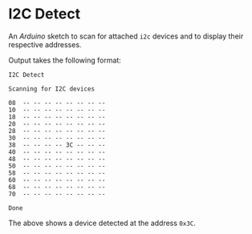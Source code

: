 # I2C Detect

An *Arduino* sketch to scan for attached `i2c` devices and to display their respective addresses.

Output takes the following format:

```
I2C Detect

Scanning for I2C devices

08  -- -- -- -- -- -- -- -- 
10  -- -- -- -- -- -- -- -- 
18  -- -- -- -- -- -- -- -- 
20  -- -- -- -- -- -- -- -- 
28  -- -- -- -- -- -- -- -- 
30  -- -- -- -- -- -- -- -- 
38  -- -- -- -- 3C -- -- -- 
40  -- -- -- -- -- -- -- -- 
48  -- -- -- -- -- -- -- -- 
50  -- -- -- -- -- -- -- -- 
58  -- -- -- -- -- -- -- -- 
60  -- -- -- -- -- -- -- -- 
68  -- -- -- -- -- -- -- -- 
70  -- -- -- -- -- -- -- -- 

Done
```

The above shows a device detected at the address `0x3C`.